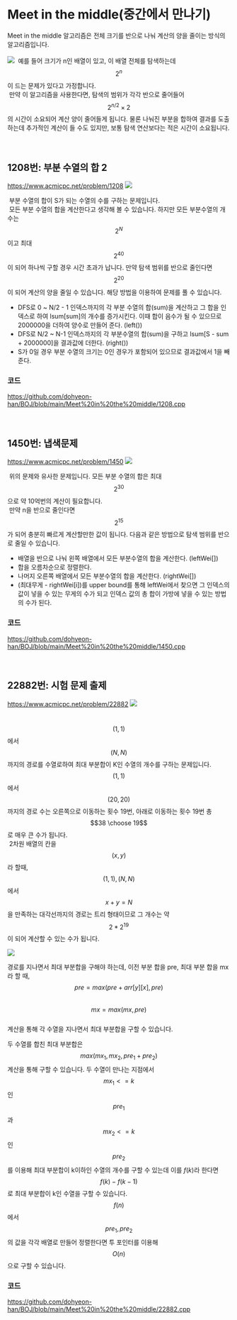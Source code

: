 # Meet in the middle(중간에서 만나기)

Meet in the middle 알고리즘은 전체 크기를 반으로 나눠 계산의 양을 줄이는 방식의 알고리즘입니다.<br><br>
![](2021-11-02-14-19-32.png)
&nbsp;예를 들어 크기가 n인 배열이 있고,
이 배열 전체를 탐색하는데 $$2^n$$이 드는 문제가 있다고 가정합니다.<br>
&nbsp;만약 이 알고리즘을 사용한다면, 탐색의 범위가 각각 반으로 줄어들어 $$2^{n/2} \times 2$$의 시간이 소요되어 계산 양이 줄어들게 됩니다. 물론 나눠진 부분을 합하여 결과를 도출하는데 추가적인 계산이 들 수도 있지만, 보통 탐색 연산보다는 적은 시간이 소요됩니다.
<br><br><br>

## 1208번: 부분 수열의 합 2
https://www.acmicpc.net/problem/1208
![](2021-11-02-14-41-08.png)

&nbsp;부분 수열의 합이 S가 되는 수열의 수를 구하는 문제입니다. <br>
&nbsp;모든 부분 수열의 합을 계산한다고 생각해 볼 수 있습니다. 하지만 모든 부분수열의 개수는 $$2^{N}$$이고 최대 $$2^{40}$$이 되어 하나씩 구할 경우 시간 초과가 납니다. 만약 탐색 범위를 반으로 줄인다면 $$2^{20}$$이 되어 계산의 양을 줄일 수 있습니다. 해당 방법을 이용하여 문제를 풀 수 있습니다.<br>

* DFS로 0 ~ N/2 - 1 인덱스까지의 각 부분 수열의 합(sum)을 계산하고 그 합을 인덱스로 하여 lsum[sum]의 개수를 증가시킨다. 이때 합이 음수가 될 수 있으므로 2000000을 더하여 양수로 만들어 준다. (left())
* DFS로 N/2 ~ N-1 인덱스까지의 각 부분수열의 합(sum)을 구하고 lsum[S - sum + 2000000]을 결과값에 더한다. (right())
* S가 0일 경우 부분 수열의 크기는 0인 경우가 포함되어 있으므로 결과값에서 1을 빼준다.

### 코드
https://github.com/dohyeon-han/BOJ/blob/main/Meet%20in%20the%20middle/1208.cpp
<br><br><br>

## 1450번: 냅색문제
https://www.acmicpc.net/problem/1450
![](2021-11-02-14-42-35.png)

&nbsp;위의 문제와 유사한 문제입니다. 모든 부분 수열의 합은 최대 $$2^{30}$$으로 약 10억번의 계산이 필요합니다.<br> &nbsp;만약 n을 반으로 줄인다면 $$2^{15}$$가 되어 충분히 빠르게 계산할만한 값이 됩니다. 다음과 같은 방법으로 탐색 범위를 반으로 줄일 수 있습니다.<br>

* 배열을 반으로 나눠 왼쪽 배열에서 모든 부분수열의 합을 계산한다. (leftWei[])
* 합을 오름차순으로 정렬한다.
* 나머지 오른쪽 배열에서 모든 부분수열의 합을 계산한다. (rightWei[])
* (최대무게 - rightWei[i])를 upper bound를 통해 leftWei에서 찾으면 그 인덱스의 값이 넣을 수 있는 무게의 수가 되고 인덱스 값의 총 합이 가방에 넣을 수 있는 방법의 수가 된다.


### 코드
https://github.com/dohyeon-han/BOJ/blob/main/Meet%20in%20the%20middle/1450.cpp
<br><br><br>

## 22882번: 시험 문제 출제
https://www.acmicpc.net/problem/22882
![](2021-11-02-14-45-32.png)

&nbsp; $$(1,1)$$에서 $$(N,N)$$까지의 경로를 수열로하여 최대 부분합이 K인 수열의 개수를 구하는 문제입니다.
$$(1,1)$$에서 $$(20,20)$$까지의 경로 수는 오른쪽으로 이동하는 횟수 19번, 아래로 이동하는 횟수 19번 총 $$38 \choose 19$$로 매우 큰 수가 됩니다.<br>
&nbsp;2차원 배열의 칸을 $$(x,y)$$라 할때, $$(1,1), (N,N)$$에서 $$x + y = N$$을 만족하는 대각선까지의 경로는 트리 형태이므로 그 개수는 약 $$2*2^{19}$$이 되어 계산할 수 있는 수가 됩니다.

 ![](2021-11-02-18-35-44.png)

경로를 지나면서 최대 부분합을 구해야 하는데, 이전 부분 합을 pre, 최대 부분 합을 mx라 할 때,<br>
$$pre = max(pre+arr[y][x], pre)$$<br>
$$mx = max(mx,pre)$$<br>
계산을 통해 각 수열을 지나면서 최대 부분합을 구할 수 있습니다.<br>

두 수열를 합친 최대 부분합은 $$max(mx_1,mx_2,pre_1+pre_2)$$ 계산을 통해 구할 수 있습니다.
두 수열이 만나는 지점에서 $$mx_1<=k$$인 $$pre_1$$과 $$mx_2<=k$$인 $$pre_2$$를 이용해
최대 부분합이 k이하인 수열의 개수를 구할 수 있는데 이를 $f(k)$라 한다면
$$f(k)-f(k-1)$$로 최대 부분합이 k인 수열을 구할 수 있습니다.<br>
$$f(n)$$에서 $$pre_1, pre_2$$의 값을 각각 배열로 만들어 정렬한다면 투 포인터를 이용해 $$O(n)$$으로 구할 수 있습니다.

### 코드
https://github.com/dohyeon-han/BOJ/blob/main/Meet%20in%20the%20middle/22882.cpp







